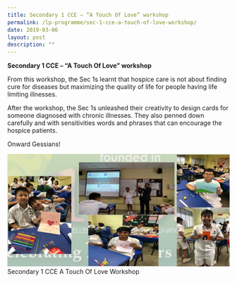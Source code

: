 ```yaml
---
title: Secondary 1 CCE – “A Touch Of Love” workshop
permalink: /lp-programme/sec-1-cce-a-touch-of-love-workshop/
date: 2019-03-06
layout: post
description: ""
---
```

**Secondary 1 CCE – “A Touch Of Love” workshop**

From this workshop, the Sec 1s learnt that hospice care is not about finding cure for diseases but maximizing the quality of life for people having life limiting illnesses.

After the workshop, the Sec 1s unleashed their creativity to design cards for someone diagnosed with chronic illnesses. They also penned down carefully and with sensitivities words and phrases that can encourage the hospice patients.

Onward Gessians!

![Secondary 1 CCE A Touch Of Love Workshop](/images/Secondary-1-CCE-A-Touch-Of-Love-Workshop.jpeg) Secondary 1 CCE A Touch Of Love Workshop